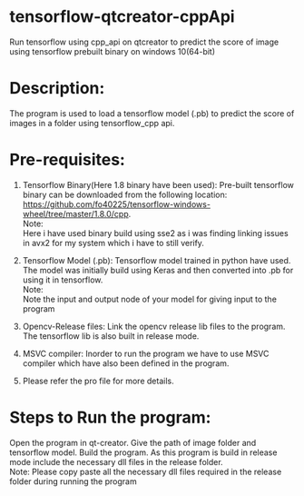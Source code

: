 # tensorflow-qtcreator-cppApi
Run tensorflow using cpp_api on qtcreator to predict the score of image using tensorflow prebuilt binary on windows 10(64-bit)

# Description:
The program is used to load a tensorflow model (.pb) to predict the score of images in a folder
using tensorflow_cpp api.

# Pre-requisites:
1. Tensorflow Binary(Here 1.8 binary have been used):
Pre-built tensorflow binary can be downloaded from the following location:
https://github.com/fo40225/tensorflow-windows-wheel/tree/master/1.8.0/cpp.
<br>Note:
<br>Here i have used binary build using sse2 as i was finding linking issues in avx2 for my system
which i have to still verify.

2. Tensorflow Model (.pb):
Tensorflow model trained in python have used. The model was initially build using Keras and then converted into .pb
for using it in tensorflow.
<br>Note: 
<br>Note the input and output node of your model for giving input to the program

3. Opencv-Release files:
Link the opencv release lib files to the program.
The tensorflow lib is also built in release mode.

4. MSVC compiler:
Inorder to run the program we have to use MSVC compiler which have also been defined in the program.

5. Please refer the pro file for more details.

# Steps to Run the program:
Open the program in qt-creator. 
Give the path of image folder and tensorflow model. 
Build the program.
As this program is build in release mode include the necessary dll files in the release folder.<br>
Note: Please copy paste all the necessary dll files required in the release folder during running the program

